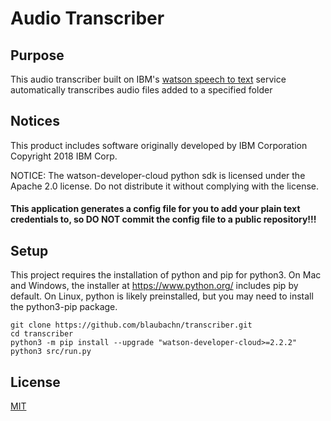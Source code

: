 
# Audio Transcriber

## Purpose

This audio transcriber built on IBM's [watson speech to text](https://www.ibm.com/watson/services/speech-to-text/) service automatically transcribes audio files added to a specified folder

## Notices

This product includes software originally developed by IBM Corporation
Copyright 2018 IBM Corp.

NOTICE: The watson-developer-cloud python sdk is licensed under the Apache 2.0 license.
Do not distribute it without complying with the license.

#### This application generates a config file for you to add your plain text credentials to, so **DO NOT** commit the config file to a public repository!!!

## Setup

This project requires the installation of python and pip for python3. On Mac and Windows, the installer at https://www.python.org/ includes pip by default. On Linux, python is likely preinstalled, but you may need to install the python3-pip package.

```
git clone https://github.com/blaubachn/transcriber.git
cd transcriber
python3 -m pip install --upgrade "watson-developer-cloud>=2.2.2"
python3 src/run.py
```

## License

[MIT](https://github.com/blaubachn/transcriber/blob/master/LICENSE.md)
